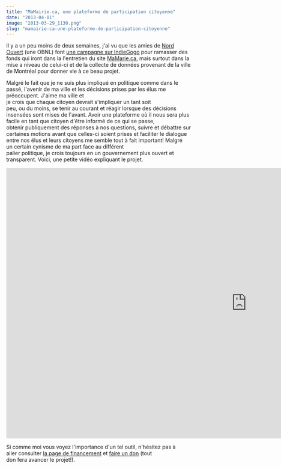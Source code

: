 ```yaml
---
title: "MaMairie.ca, une plateforme de participation citoyenne"
date: "2013-04-01"
image: "2013-03-29_1130.png"
slug: "mamairie-ca-une-plateforme-de-participation-citoyenne"
---
```


Il y a un peu moins de deux semaines, j'ai vu que les amies de [Nord Ouvert](https://nordouvert.ca/) (une OBNL) font [une campagne sur IndieGogo](https://www.indiegogo.com/projects/mamairie-ca-montreal) pour ramasser des fonds qui iront dans la l'entretien du site [MaMarie.ca](https://mamairie.ca), mais surtout dans la mise a niveau de celui-ci et de la collecte de données provenant de la ville de Montréal pour donner vie à ce beau projet.

Malgré le fait que je ne suis plus impliqué en politique comme dans le passé, l'avenir de ma ville et les décisions prises par les élus me préoccupent. J'aime ma ville et je crois que chaque citoyen devrait s'impliquer un tant soit peu, ou du moins, se tenir au courant et réagir lorsque des décisions insensées sont mises de l'avant. Avoir une plateforme où il nous sera plus facile en tant que citoyen d'être informé de ce qui se passe, obtenir publiquement des réponses à nos questions, suivre et débattre sur certaines motions avant que celles-ci soient prises et faciliter le dialogue entre nos élus et leurs citoyens me semble tout à fait important! Malgré un certain cynisme de ma part face au différent palier politique, je crois toujours en un gouvernement plus ouvert et transparent. Voici, une petite vidéo expliquant le projet.

<iframe title="MaMairie.ca, une plateforme de participation citoyenne" src="https://player.vimeo.com/video/61588669" width="1280" height="720" frameborder="0" allowfullscreen="allowfullscreen"></iframe>

Si comme moi vous voyez l'importance d'un tel outil, n'hésitez pas à aller consulter [la page de financement](https://www.indiegogo.com/projects/mamairie-ca-montreal) et [faire un don](https://www.indiegogo.com/projects/mamairie-ca-montreal/contributions/new) (tout don fera avancer le projet!).
